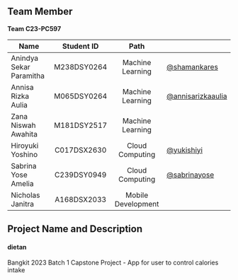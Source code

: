

## Team Member
**Team C23-PC597**

| Name        | Student ID     | Path  |       |
| ------------- |:-------------:|:-----:|:-----|
| Anindya Sekar Paramitha | M238DSY0264 | Machine Learning | [@shamankares](https://github.com/shamankares) |
| Annisa Rizka Aulia | M065DSY0264 | Machine Learning | [@annisarizkaaulia](https://github.com/annisarizkaaulia) |
| Zana Niswah Awahita | M181DSY2517 | Machine Learning |   |
| Hiroyuki Yoshino | C017DSX2630 | Cloud Computing | [@yukishiyi](https://github.com/yukishiyi) |
| Sabrina Yose Amelia | C239DSY0949 | Cloud Computing | [@sabrinayose](https://github.com/sabrinayose) |
| Nicholas Janitra | A168DSX2033 | Mobile Development |    |


## Project Name and Description
#### dietan
Bangkit 2023 Batch 1 Capstone Project - App for user to control calories intake
